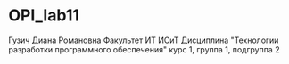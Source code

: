 # OPI_lab11
Гузич
Диана
Романовна
Факультет ИТ
ИСиТ
Дисциплина "Технологии разработки программного обеспечения"
курс 1, группа 1, подгруппа 2
